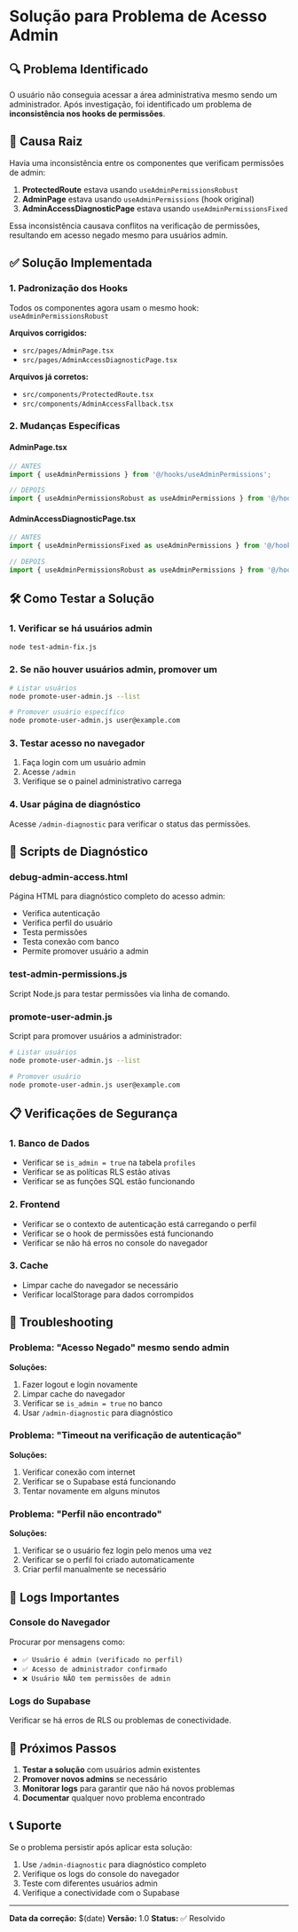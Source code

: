 # Solução para Problema de Acesso Admin

## 🔍 Problema Identificado

O usuário não conseguia acessar a área administrativa mesmo sendo um administrador. Após investigação, foi identificado um problema de **inconsistência nos hooks de permissões**.

## 🐛 Causa Raiz

Havia uma inconsistência entre os componentes que verificam permissões de admin:

1. **ProtectedRoute** estava usando `useAdminPermissionsRobust`
2. **AdminPage** estava usando `useAdminPermissions` (hook original)
3. **AdminAccessDiagnosticPage** estava usando `useAdminPermissionsFixed`

Essa inconsistência causava conflitos na verificação de permissões, resultando em acesso negado mesmo para usuários admin.

## ✅ Solução Implementada

### 1. Padronização dos Hooks

Todos os componentes agora usam o mesmo hook: `useAdminPermissionsRobust`

**Arquivos corrigidos:**
- `src/pages/AdminPage.tsx`
- `src/pages/AdminAccessDiagnosticPage.tsx`

**Arquivos já corretos:**
- `src/components/ProtectedRoute.tsx`
- `src/components/AdminAccessFallback.tsx`

### 2. Mudanças Específicas

#### AdminPage.tsx
```typescript
// ANTES
import { useAdminPermissions } from '@/hooks/useAdminPermissions';

// DEPOIS
import { useAdminPermissionsRobust as useAdminPermissions } from '@/hooks/useAdminPermissionsRobust';
```

#### AdminAccessDiagnosticPage.tsx
```typescript
// ANTES
import { useAdminPermissionsFixed as useAdminPermissions } from '@/hooks/useAdminPermissionsFixed';

// DEPOIS
import { useAdminPermissionsRobust as useAdminPermissions } from '@/hooks/useAdminPermissionsRobust';
```

## 🛠️ Como Testar a Solução

### 1. Verificar se há usuários admin
```bash
node test-admin-fix.js
```

### 2. Se não houver usuários admin, promover um
```bash
# Listar usuários
node promote-user-admin.js --list

# Promover usuário específico
node promote-user-admin.js user@example.com
```

### 3. Testar acesso no navegador
1. Faça login com um usuário admin
2. Acesse `/admin`
3. Verifique se o painel administrativo carrega

### 4. Usar página de diagnóstico
Acesse `/admin-diagnostic` para verificar o status das permissões.

## 🔧 Scripts de Diagnóstico

### debug-admin-access.html
Página HTML para diagnóstico completo do acesso admin:
- Verifica autenticação
- Verifica perfil do usuário
- Testa permissões
- Testa conexão com banco
- Permite promover usuário a admin

### test-admin-permissions.js
Script Node.js para testar permissões via linha de comando.

### promote-user-admin.js
Script para promover usuários a administrador:
```bash
# Listar usuários
node promote-user-admin.js --list

# Promover usuário
node promote-user-admin.js user@example.com
```

## 📋 Verificações de Segurança

### 1. Banco de Dados
- Verificar se `is_admin = true` na tabela `profiles`
- Verificar se as políticas RLS estão ativas
- Verificar se as funções SQL estão funcionando

### 2. Frontend
- Verificar se o contexto de autenticação está carregando o perfil
- Verificar se o hook de permissões está funcionando
- Verificar se não há erros no console do navegador

### 3. Cache
- Limpar cache do navegador se necessário
- Verificar localStorage para dados corrompidos

## 🚨 Troubleshooting

### Problema: "Acesso Negado" mesmo sendo admin
**Soluções:**
1. Fazer logout e login novamente
2. Limpar cache do navegador
3. Verificar se `is_admin = true` no banco
4. Usar `/admin-diagnostic` para diagnóstico

### Problema: "Timeout na verificação de autenticação"
**Soluções:**
1. Verificar conexão com internet
2. Verificar se o Supabase está funcionando
3. Tentar novamente em alguns minutos

### Problema: "Perfil não encontrado"
**Soluções:**
1. Verificar se o usuário fez login pelo menos uma vez
2. Verificar se o perfil foi criado automaticamente
3. Criar perfil manualmente se necessário

## 📝 Logs Importantes

### Console do Navegador
Procurar por mensagens como:
- `✅ Usuário é admin (verificado no perfil)`
- `✅ Acesso de administrador confirmado`
- `❌ Usuário NÃO tem permissões de admin`

### Logs do Supabase
Verificar se há erros de RLS ou problemas de conectividade.

## 🎯 Próximos Passos

1. **Testar a solução** com usuários admin existentes
2. **Promover novos admins** se necessário
3. **Monitorar logs** para garantir que não há novos problemas
4. **Documentar** qualquer novo problema encontrado

## 📞 Suporte

Se o problema persistir após aplicar esta solução:

1. Use `/admin-diagnostic` para diagnóstico completo
2. Verifique os logs do console do navegador
3. Teste com diferentes usuários admin
4. Verifique a conectividade com o Supabase

---

**Data da correção:** $(date)
**Versão:** 1.0
**Status:** ✅ Resolvido
